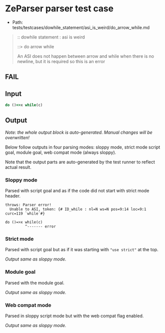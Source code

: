 # ZeParser parser test case

- Path: tests/testcases/dowhile_statement/asi_is_weird/do_arrow_while.md

> :: dowhile statement : asi is weird
>
> ::> do arrow while
>
> An ASI does not happen between arrow and while when there is no newline, but it is required so this is an error

## FAIL

## Input

`````js
do ()=>x while(c)
`````

## Output

_Note: the whole output block is auto-generated. Manual changes will be overwritten!_

Below follow outputs in four parsing modes: sloppy mode, strict mode script goal, module goal, web compat mode (always sloppy).

Note that the output parts are auto-generated by the test runner to reflect actual result.

### Sloppy mode

Parsed with script goal and as if the code did not start with strict mode header.

`````
throws: Parser error!
  Unable to ASI, token: {# ID_while : nl=N ws=N pos=9:14 loc=9:1 curc=119 `while`#}

do ()=>x while(c)
         ^------- error
`````

### Strict mode

Parsed with script goal but as if it was starting with `"use strict"` at the top.

_Output same as sloppy mode._

### Module goal

Parsed with the module goal.

_Output same as sloppy mode._

### Web compat mode

Parsed in sloppy script mode but with the web compat flag enabled.

_Output same as sloppy mode._
